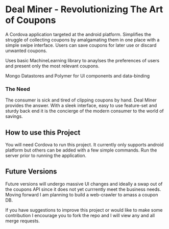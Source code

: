 # Deal Miner - Revolutionizing The Art of Coupons

A Cordova application targeted at the android platform. Simplifies the struggle of collecting coupons by amalgamating them in one place with a simple swipe interface. Users can save coupons for later use or discard unwanted coupons.

Uses basic MachineLearning library to anaylses the preferences of users and present only the most relevant coupons.

Mongo Datastores and Polymer for UI components and data-binding

### The Need

The consumer is sick and tired of clipping coupons by hand. Deal Miner provides the answer. With a sleek interface, easy to use feature-set and sturdy back end it is the concierge of the modern consumer to the world of savings.

## How to use this Project

You will need Cordova to run this project. It currently only supports android platform but others can be added with a few simple commands. Run the server prior to running the application. 


## Future Versions

Future versions will undergo massive UI changes and ideally a swap out of the coupons API since it does not yet currrently meet the business needs. Moving forward I am planning to build a web-crawler to amass a coupon DB.

If you have suggestions to improve this project or would like to make some contribution I encourage you to fork the repo and I will view any and all merge requests.
